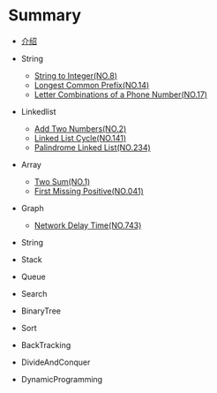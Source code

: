 # Summary

* [介绍](README.md)
* String
  * [String to Integer\(NO.8\)](note/008/README.md)
  * [Longest Common Prefix\(NO.14\)](note/014/README.md)
  * [Letter Combinations of a Phone Number\(NO.17\)](note/017/README.md)
* Linkedlist
  * [Add Two Numbers\(NO.2\)](note/002/README.md)
  * [Linked List Cycle\(NO.141\)](note/141/README.md)
  * [Palindrome Linked List\(NO.234\)](note/017/234.md)
* Array
  * [Two Sum\(NO.1\)](note/001/README.md)
  * [First Missing Positive\(NO.041\)](note/041/README.md)
* Graph
  * [Network Delay Time\(NO.743\)](note/743/README.md)
* String

* Stack

* Queue

* Search

* BinaryTree

* Sort

* BackTracking

* DivideAndConquer

* DynamicProgramming




